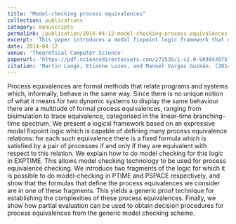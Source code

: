 ```yaml
---
title: "Model-checking process equivalences"
collection: publications
category: manuscripts
permalink: /publication/2014-04-12-model-checking-process-equivalences
excerpt: 'This paper introduces a modal fixpoint logic framework that uniformly defines many process equivalences (like bisimulation and trace equivalence) and supports model checking in PTIME and PSPACE.'
date: 2014-04-12
venue: 'Theoretical Computer Science'
paperurl: 'https://pdf.sciencedirectassets.com/271538/1-s2.0-S0304397514X00435/1-s2.0-S0304397514006574/main.pdf?X-Amz-Security-Token=IQoJb3JpZ2luX2VjELH%2F%2F%2F%2F%2F%2F%2F%2F%2F%2FwEaCXVzLWVhc3QtMSJHMEUCIArzo%2F1jLdaHWj6htf6YwXbquwbSMkZ0Cmkk7mqdPeWZAiEAx5PG5DKARHMKXumed2VLygSl2ZL1V88wjIaqAq733hYqvAUIqv%2F%2F%2F%2F%2F%2F%2F%2F%2F%2FARAFGgwwNTkwMDM1NDY4NjUiDEiWqgaXGTyHQdQy8CqQBU2K3UFUXhajpbG3dbUAxzIRhLawKGMNgxgGh3BLtNDdqbeW0LOnX5rcuHWsJqxOq%2BuZuZ%2BaJARm%2FvjajjbyswAhDM4sGbtSMgelJMxN8qoNaXfDUNgR6yM3H3AkBhpGVR1l61Ea1FQF4VNN7p1lrbtlafVm8BNhHuZeo%2FQN7%2FQi1%2FsjqDN5axDmKiVyc0th0fiUzca8%2BJpJnd1WDRC4egxhOzAFFkn8GyU7oHXw%2F2TKiW5Ll181SPgM1AO4V8V9L7pd69K7Wm%2FbrJzsAk3NMu%2FUtcKIR8FLrZpi27RO%2FP2Ozn2pUENPns7NRPazsejk6YrkJQPyyaABGlNagR5MQQgZALvM5ZRv2nyB394O9u7N%2B8e7THzNgvR4BiEyK0dh5V3X%2B%2BIh5zs7hYNwdAJcneIMIcPqKxaEi%2FldYlRWkRgX9L2f6xHy3npLji6JXSVmAvqZGhKOc7ShsJjkPZkkt%2FSI%2BcLUlcE6b%2BFMYZcwdEIQRhMd63HgPbEBI1YXNzRg2HZtrLGGAXxmoGeCAbmrWl9zHQ6kTeJXyD9qS62zGX70Bs3kuSYdAWPTQ2dkC6ZZ835L6eI1C%2BIwBhCPbGz6WuKI5a1G3espHx65S15d3f5bVHO4TYdluUE2uXz5amyyQ8b%2FbzIu%2FvFY84CMZ5T3Xl3fNUq0kTH1q%2FoefIksM5iWwj6ZgZxir9B%2FQ3puoqa7N%2B2eTXbRMq3yvY4%2BbKd%2BLvbfRZGPFHCldhCne4XUEGPMQy5NWYM0Zls6poSDHwtbpb732iFzKp1bx90lNeDhHUS0z7glg00vv%2BrdFwpcrUB4jHxGtzi%2FEPZTbhVeT2esS98ZhCN4PEx4u60t4QiSip9Su0X04KduxCMgRXfLSUPyMKzhhcMGOrEBgpgIoI2ptv083BRQP7TEFp7JVqN78D2fNLDUGtsUD2AfTcY87DrZJswtoH9Rpi98SJMZId1EYoY5MV2d%2BmtaVDX%2FztsPnDYo4%2Fa5pmdlOwOXDZ%2BbC%2F6ZTjJlFUrvHtUuS4ETOQ4QYoNgtyEtNeVre6aXJ2SkZSLIFyAntT0gCo3QZPDIG7vI4oRVg0snPZ7wTx%2BYlIYgukF9AwtIrOrCr56v9Pwnwvxme5XtRNLawpyA&X-Amz-Algorithm=AWS4-HMAC-SHA256&X-Amz-Date=20250629T181210Z&X-Amz-SignedHeaders=host&X-Amz-Expires=300&X-Amz-Credential=ASIAQ3PHCVTYWIRSCDYI%2F20250629%2Fus-east-1%2Fs3%2Faws4_request&X-Amz-Signature=870aef5a176240842faca56869d7b96e5eb1218492e6600326936e39e7dde0fe&hash=dfd548638b25e326fc28c5608414f0951aab940a5cf8628b91a33a063ad7aeab&host=68042c943591013ac2b2430a89b270f6af2c76d8dfd086a07176afe7c76c2c61&pii=S0304397514006574&tid=spdf-b4588204-d848-4529-831d-8b610c80b425&sid=6ed69f382fa1194dbd785537f24959f00999gxrqb&type=client&tsoh=d3d3LnNjaWVuY2VkaXJlY3QuY29t&rh=d3d3LnNjaWVuY2VkaXJlY3QuY29t&ua=12035f565150515603&rr=957763fd9c0d7311&cc=pl'
citation: 'Martin Lange, Etienne Lozes, and Manuel Vargas Guzmán. (2014). &quot;Model-checking process equivalences.&quot; <i>Theoretical Computer Science</i>. 560(3). Pages 326-347'
---
```

Process equivalences are formal methods that relate programs and systems which, informally, behave in the same way. Since there is no unique notion of what it means for two dynamic systems to display the same behaviour there are a multitude of formal process equivalences, ranging from bisimulation to trace equivalence, categorised in the linear-time branching-time spectrum.
We present a logical framework based on an expressive modal fixpoint logic which is capable of defining many process equivalence relations: for each such equivalence there is a fixed formula which is satisfied by a pair of processes if and only if they are equivalent with respect to this relation.
We explain how to do model checking for this logic in EXPTIME. This allows model checking technology to be used for process equivalence checking. We introduce two fragments of the logic for which it is possible to do model-checking in PTIME and PSPACE respectively, and show that the formulas that define the process equivalences we consider are in one of these fragments. This yields a generic proof technique for establishing the complexities of these process equivalences.
Finally, we show how partial evaluation can be used to obtain decision procedures for process equivalences from the generic model checking scheme.
